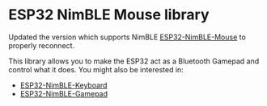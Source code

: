# ESP32 NimBLE Mouse library

Updated the version which supports NimBLE [ESP32-NimBLE-Mouse](https://github.com/wakwak-koba/ESP32-NimBLE-Mouse) to properly reconnect.

This library allows you to make the ESP32 act as a Bluetooth Gamepad and control what it does.
You might also be interested in:
- [ESP32-NimBLE-Keyboard](https://github.com/wakwak-koba/ESP32-NimBLE-Keyboard)
- [ESP32-NimBLE-Gamepad](https://github.com/lemmingDev/ESP32-BLE-Gamepad)
